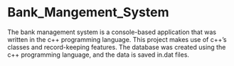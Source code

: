 # Bank_Mangement_System
The bank management system is a console-based application that was written in the c++ programming language. This project makes use of c++’s classes and record-keeping features. The database was created using the c++ programming language, and the data is saved in.dat files.
